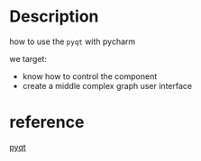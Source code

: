 # Description
how to use the `pyqt` with pycharm

we target:

- know how to control the component 
- create a middle complex graph user interface


# reference

[pyqt](https://www.yuque.com/u22757197/rnx04k/tzdqcc7z77qvq8bv)


